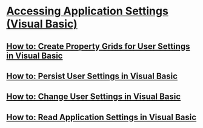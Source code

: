# [Accessing Application Settings (Visual Basic)](accessing-application-settings.md)
## [How to: Create Property Grids for User Settings in Visual Basic](how-to-create-property-grids-for-user-settings.md)
## [How to: Persist User Settings in Visual Basic](how-to-persist-user-settings.md)
## [How to: Change User Settings in Visual Basic](how-to-change-user-settings.md)
## [How to: Read Application Settings in Visual Basic](how-to-read-application-settings.md)
